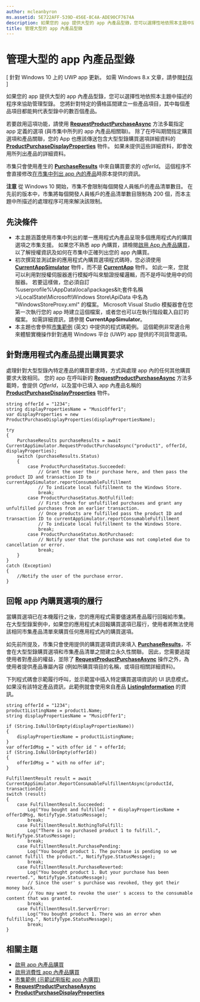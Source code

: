 ```yaml
---
author: mcleanbyron
ms.assetid: 5E722AFF-539D-456E-8C4A-ADE90CF7674A
description: 如果您的 app 提供大型的 app 內產品型錄，您可以選擇性地依照本主題中描述的程序來協助管理型錄。
title: 管理大型的 app 內產品型錄
---
```


# 管理大型的 app 內產品型錄


\[ 針對 Windows 10 上的 UWP app 更新。 如需 Windows 8.x 文章，請參閱[封存](http://go.microsoft.com/fwlink/p/?linkid=619132) \]

如果您的 app 提供大型的 app 內產品型錄，您可以選擇性地依照本主題中描述的程序來協助管理型錄。 您將針對特定的價格區間建立一些產品項目，其中每個產品項目都能夠代表型錄中的數百個產品。

若要啟用這項功能，請使用 [**RequestProductPurchaseAsync**](https://msdn.microsoft.com/library/windows/apps/dn263382) 方法多載指定 app 定義的選項 (與市集中所列的 app 內產品相關聯)。 除了在呼叫期間指定購買選項和產品關聯，您的 App 也應該傳送包含大型型錄購買選項詳細資料的 [**ProductPurchaseDisplayProperties**](https://msdn.microsoft.com/library/windows/apps/dn263384) 物件。 如果未提供這些詳細資料，即會改用所列出產品的詳細資料。

市集只會使用產生的 [**PurchaseResults**](https://msdn.microsoft.com/library/windows/apps/dn263392) 中來自購買要求的 *offerId*。 這個程序不會直接修改[在市集中列出 app 內的產品](https://msdn.microsoft.com/library/windows/apps/mt148551)時原本提供的資訊。

**注意** 從 Windows 10 開始，市集不會限制每個開發人員帳戶的產品清單數目。 在先前的版本中，市集將每個開發人員帳戶的產品清單數目限制為 200 個，而本主題中所描述的處理程序可用來解決該限制。

## 先決條件

-   本主題涵蓋使用市集中列出的單一應用程式內產品呈現多個應用程式內的購買選項之市集支援。 如果您不熟悉 app 內購買，請檢閱[啟用 App 內產品購買](enable-in-app-product-purchases.md)，以了解授權資訊及如何在市集中正確列出您的 app 內購買。
-   初次撰寫並測試新的應用程式內購買選項程式碼時，您必須使用 [**CurrentAppSimulator**](https://msdn.microsoft.com/library/windows/apps/hh779766) 物件，而不是 [**CurrentApp**](https://msdn.microsoft.com/library/windows/apps/hh779765) 物件。 如此一來，您就可以利用對授權伺服器進行模擬呼叫來驗證授權邏輯，而不是呼叫使用中的伺服器。 若要這樣做，您必須自訂 %userprofile%\AppData\local\packages\&lt;套件名稱&gt;\LocalState\Microsoft\Windows Store\ApiData 中名為 "WindowsStoreProxy.xml" 的檔案。 Microsoft Visual Studio 模擬器會在您第一次執行您的 app 時建立這個檔案，或者您也可以在執行階段載入自訂的檔案。 如需詳細資訊，請參閱 **CurrentAppSimulator**。
-   本主題也會參照[市集範例](http://go.microsoft.com/fwlink/p/?LinkID=627610) (英文) 中提供的程式碼範例。 這個範例非常適合用來體驗實機操作針對通用 Windows 平台 (UWP) app 提供的不同貨幣選項。

## 針對應用程式內產品提出購買要求

處理針對大型型錄內特定產品的購買要求時，方式與處理 app 內的任何其他購買要求大致相同。 您的 app 在呼叫新的 [**RequestProductPurchaseAsync**](https://msdn.microsoft.com/library/windows/apps/dn263382) 方法多載時，會提供 *OfferId*，以及當中已填入 app 內產品名稱的 [**ProductPurchaseDisplayProperties**](https://msdn.microsoft.com/library/windows/apps/dn263390) 物件。

```CSharp
string offerId = "1234";
string displayPropertiesName = "MusicOffer1";
var displayProperties = new ProductPurchaseDisplayProperties(displayPropertiesName);

try
{
    PurchaseResults purchaseResults = await CurrentAppSimulator.RequestProductPurchaseAsync("product1", offerId, displayProperties);
    switch (purchaseResults.Status)
    {
        case ProductPurchaseStatus.Succeeded:
            // Grant the user their purchase here, and then pass the product ID and transaction ID to currentAppSimulator.reportConsumableFulfillment
            // To indicate local fulfillment to the Windows Store.
            break;
        case ProductPurchaseStatus.NotFulfilled:
            // First check for unfulfilled purchases and grant any unfulfilled purchases from an earlier transaction.
            // Once products are fulfilled pass the product ID and transaction ID to currentAppSimulator.reportConsumableFulfillment
            // To indicate local fulfillment to the Windows Store.
            break;
        case ProductPurchaseStatus.NotPurchased:
            // Notify user that the purchase was not completed due to cancellation or error.
            break;
    }
}
catch (Exception)
{
    //Notify the user of the purchase error.
}
```

## 回報 app 內購買選項的履行

當購買選項已在本機履行之後，您的應用程式需要儘速將產品履行回報給市集。 在大型型錄案例中，如果您的應用程式未回報購買選項已履行，使用者將無法使用該相同市集產品清單來購買任何應用程式內的購買選項。

如先前所提及，市集只會使用提供的購買選項資訊來填入 [**PurchaseResults**](https://msdn.microsoft.com/library/windows/apps/dn263392)，不會在大型型錄購買選項和市集產品清單之間建立永久性關聯。 因此，您需要追蹤使用者對產品的權益，並除了 [**RequestProductPurchaseAsync**](https://msdn.microsoft.com/library/windows/apps/dn263382) 操作之外，為使用者提供產品專屬內容 (例如所購買項目的名稱，或項目相關詳細資料)。

下列程式碼會示範履行呼叫，並示範當中插入特定購買選項資訊的 UI 訊息模式。 如果沒有該特定產品資訊，此範例就會使用來自產品 [**ListingInformation**](https://msdn.microsoft.com/library/windows/apps/br225163) 的資訊。

```CSharp
string offerId = "1234";
product1ListingName = product1.Name;
string displayPropertiesName = "MusicOffer1";

if (String.IsNullOrEmpty(displayPropertiesName))
{
    displayPropertiesName = product1ListingName;
}
var offerIdMsg = " with offer id " + offerId;
if (String.IsNullOrEmpty(offerId))
{
    offerIdMsg = " with no offer id";
}

FulfillmentResult result = await CurrentAppSimulator.ReportConsumableFulfillmentAsync(productId, transactionId);
switch (result)
{
    case FulfillmentResult.Succeeded:
        Log("You bought and fulfilled " + displayPropertiesName + offerIdMsg, NotifyType.StatusMessage);
        break;
    case FulfillmentResult.NothingToFulfill:
        Log("There is no purchased product 1 to fulfill.", NotifyType.StatusMessage);
        break;
    case FulfillmentResult.PurchasePending:
        Log("You bought product 1. The purchase is pending so we cannot fulfill the product.", NotifyType.StatusMessage);
        break;
    case FulfillmentResult.PurchaseReverted:
        Log("You bought product 1. But your purchase has been reverted.", NotifyType.StatusMessage);
        // Since the user' s purchase was revoked, they got their money back.
        // You may want to revoke the user' s access to the consumable content that was granted.
        break;
    case FulfillmentResult.ServerError:
        Log("You bought product 1. There was an error when fulfilling.", NotifyType.StatusMessage);
        break;
}
```

## 相關主題

* [啟用 app 內產品購買](enable-in-app-product-purchases.md)
* [啟用消費性 app 內產品購買](enable-consumable-in-app-product-purchases.md)
* [市集範例 (示範試用版和 app 內購買)](http://go.microsoft.com/fwlink/p/?LinkID=627610)
* [**RequestProductPurchaseAsync**](https://msdn.microsoft.com/library/windows/apps/dn263382)
* [**ProductPurchaseDisplayProperties**](https://msdn.microsoft.com/library/windows/apps/dn263384)


<!--HONumber=May16_HO2-->


